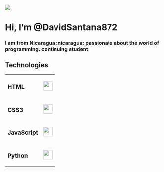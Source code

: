 <p>
   <img src="https://github.com/DavidSantana872/Python/blob/main/imagenes/readme_logo.png">
</p>
<h1>Hi, I’m @DavidSantana872</h1> 
<h3>
  I am from Nicaragua :nicaragua:  passionate about the world of programming. continuing student
</h3> 
<h2>
  Technologies
</h1>
<table>
   <tr>
      <td><h3>HTML </h3></td>
      <td valign="center"><img src = "https://github.com/DavidSantana872/Python/blob/main/imagenes/file_type_html_icon_130541.png" width="30" height="30"></td>
   </tr>
   <tr>
      <td>
          <h3>CSS3</h3>
      </td>
     <td valign="center">
         <img src = "https://github.com/DavidSantana872/Python/blob/main/imagenes/file_type_css_icon_130661.png" width="30" height="30">
      </td>
   </tr>
    <tr>
      <td>
          <h3>JavaScript</h3>
      </td>
     <td valign="center">
         <img src = "https://github.com/DavidSantana872/Python/blob/main/imagenes/file_type_js_official_icon_130509.png" width="30" height="30">
      </td>
   </tr>
   <tr>
      <td>
         <h3>Python</h3>
      </td>
     <td valign="center">
         <img src = "https://github.com/DavidSantana872/Python/blob/main/imagenes/python_vertical_logo_icon_168039.png" width="30" height="30">
      </td>
   </tr>
</table>
